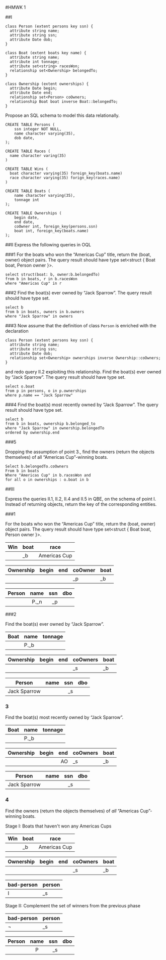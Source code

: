 #HMWK 1

##I


```
class Person (extent persons key ssn) { 
  attribute string name;
  attribute string ssn;
  attribute Date dob; 
}

class Boat (extent boats key name) { 
  attribute string name;
  attribute int tonnage;
  attribute set<string> racesWon; 
  relationship set<Ownership> belongedTo;
}

class Ownership (extent ownerships) { 
  attribute Date begin;
  attribute Date end;
  relationship set<Person> coOwners; 
  relationship Boat boat inverse Boat::belongedTo;
}

```


Propose an SQL schema to model this data relationally. 

```
CREATE TABLE Persons (
    ssn integer NOT NULL,
    name character varying(35),
    dob date,
);

CREATE TABLE Races (
  name character varing(35)
)

CREATE TABLE Wins (
  boat character varying(35) foreign_key(boats.name)
  race character varying(35) forign_key(races.name)
)

CREATE TABLE Boats (
    name character varying(35),
    tonnage int
);

CREATE TABLE Ownerships (
    begin date,
    end date,
    coOwner int, foreign_key(persons.ssn)
    boat int, foreign_key(boats.name)
);

```


##II
Express the following queries in OQL

###1
For the boats who won the “Americas Cup” title, return the (boat, owner) object pairs. The query result should have type set<struct { Boat boat, Person owner }>.
  
```
select struct(boat: b, owner:b.belongedTo)
from b in boats, r in b.racesWon
where "Americas Cup" in r
```  

###2
Find the boat(s) ever owned by “Jack Sparrow”. The query result should have type set<Boat>.

```
select b
from b in boats, owners in b.owners
where "Jack Sparrow" in owners
```

###3
Now assume that the definition of class `Person` is enriched with the declaration

```
class Person (extent persons key ssn) { 
  attribute string name;
  attribute string ssn;
  attribute Date dob; 
  relationship set<Ownership> ownerships inverse Ownership::coOwners; 
}
```

and redo query II.2 exploiting this relationship.
Find the boat(s) ever owned by “Jack Sparrow”. The query result should have type set<Boat>.

```
select o.boat
from p in persons, o in p.ownerships
where p.name == "Jack Sparrow"

```


###4
Find the boat(s) most recently owned by “Jack Sparrow”. The query result should have type set<Boat>.

```
select b
from b in boats, ownership b.belonged_to
where "Jack Sparrow" in ownership.belongedTo
ordered by ownership.end
```

###5

Dropping the assumption of point 3., find the owners (return the objects themselves) of all “Americas Cup”-winning boats.

```
Select b.belongedTo.coOwners
From b in boats
Where "Americas Cup" in b.racesWon and 
for all o in ownerships : o.boat in b
```


##III

Express the queries II.1, II.2, II.4 and II.5 in QBE, on the schema of point I. Instead of returning objects, return the 
key of the corresponding entities.

###1

For the boats who won the “Americas Cup” title, return the (boat, owner) object pairs. The query result should have type set<struct { Boat boat, Person owner }>.

| Win | boat | race         |
|-----|------|--------------|
|     | _b   | Americas Cup |


| Ownership | begin | end |  coOwner   | boat |
|-----------|:-----:|----:|------------|------|
|           |       |     |     _p     |  _b  |

| Person | name | ssn | dbo |
|--------|:----:|----:|-----|
|        | P._n | _p  |     |

###2

Find the boat(s) ever owned by “Jack Sparrow”. 

| Boat | name | tonnage |
|------|------|---------|
|      | P._b |         |

| Ownership | begin | end |  coOwners  | boat |
|-----------|:-----:|----:|------------|------|
|           |       |     |     _s     |  _b  |

| Person       | name | ssn | dbo |
|--------------|:----:|----:|-----|
| Jack Sparrow |      |  _s |     |


### 3

Find the boat(s) most recently owned by “Jack Sparrow”. 

| Boat | name | tonnage |
|------|------|---------|
|      | P._b |         |

| Ownership | begin | end |  coOwners  | boat |
|-----------|:-----:|----:|------------|------|
|           |       |  AO |     _s     |  _b  |

| Person       | name | ssn | dbo |
|--------------|:----:|----:|-----|
| Jack Sparrow |      |  _s |     |


### 4

Find the owners (return the objects themselves) of _all_ “Americas Cup”-winning boats.

Stage I: Boats that haven't won any Americas Cups

| Win | boat | race         |
|-----|------|--------------|
|     |  _b  | Americas Cup |

| Ownership | begin | end |  coOwners  | boat |
|-----------|:-----:|----:|------------|------|
|           |       |     |     _s     |  _b  |

| bad-person | person |
|------------|--------|
|      I     |   _s   |

Stage II: Complement the set of winners from the previous phase

| bad-person | person |
|------------|--------|
|      ¬     |   _s   |

| Person       | name | ssn | dbo |
|--------------|:----:|----:|-----|
|              |  P   | _s  |



